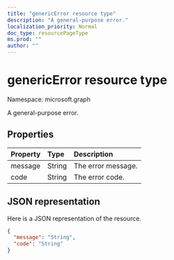 ```yaml
---
title: "genericError resource type"
description: "A general-purpose error."
localization_priority: Normal
doc_type: resourcePageType
ms.prod: ""
author: ""
---
```


# genericError resource type

Namespace: microsoft.graph

A general-purpose error.

## Properties

| Property | Type | Description |
|:---------|:-----|:------------|
| message | String | The error message. |
| code | String | The error code. |

## JSON representation

Here is a JSON representation of the resource.

<!-- {
  "blockType": "resource",
  "optionalProperties": [
  ],
  "@odata.type": "microsoft.graph.genericError"
}-->

```json
{
  "message": "String",
  "code": "String"
}
```
